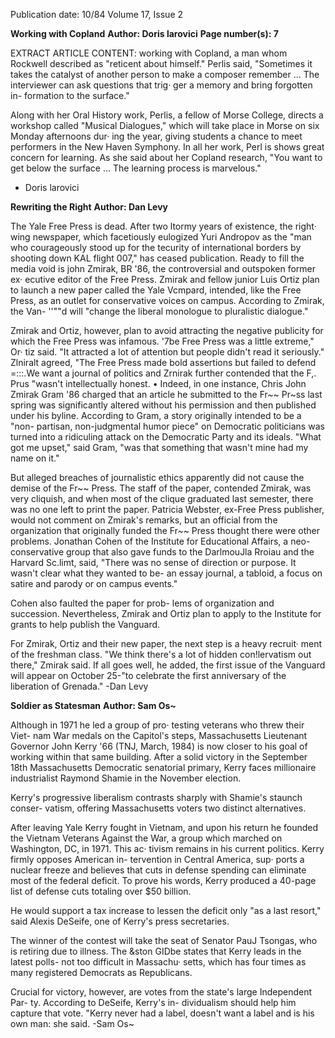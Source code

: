Publication date: 10/84
Volume 17, Issue 2

**Working with Copland**
**Author: Doris larovici**
**Page number(s): 7**

EXTRACT ARTICLE CONTENT:
working with Copland, a man whom 
Rockwell described as "reticent about 
himself." Perlis said, "Sometimes it 
takes the catalyst of another person to 
make a composer remember ... The 
interviewer can ask questions that trig· 
ger a memory and bring forgotten in-
formation to the surface." 


Along with her Oral History work, 
Perlis, a fellow of Morse College, 
directs a workshop called "Musical 
Dialogues," which will take place in 
Morse on six Monday afternoons dur· 
ing the year, giving students a chance to 
meet performers in the New Haven 
Symphony. In all her work, Perl is 
shows great concern for learning. As 
she said about her Copland research, 
"You want to get below the surface ... 
The learning process is marvelous." 
- Doris larovici 


**Rewriting the Right**
**Author: Dan Levy**

The Yale Free Press is dead. After two 
ltormy years of existence, the right· 
wing newspaper, 
which facetiously 
eulogized Yuri Andropov as the "man 
who courageously stood up for the 
tecurity of international borders by 
shooting down KAL flight 007," has 
ceased publication. Ready to fill the 
media void is john Zmirak, BR '86, the 
controversial and outspoken former ex· 
ecutive editor of the Free Press. Zmirak 
and fellow junior Luis Ortiz plan to 
launch a new paper called the Yale 
Vcmpard, intended, like the Free Press, as 
an outlet for conservative voices on 
campus. According to Zmirak, the Van-
''""d will "change the 
liberal 
monologue to pluralistic dialogue." 


Zmirak and Ortiz, however, plan to 
avoid attracting the negative publicity 
for which the Free Press was infamous. 
'7be Free Press was a little extreme," Or· 
tiz said. "It attracted a lot of attention 
but people didn't read it seriously." 
Zlniralt agreed, "The Free Press made 
bold assertions but failed to defend 
=:::.We want a journal of politics and 
Zrnirak further contended that the 
F,. Prus "wasn't intellectually honest. • 
Indeed, 
in one instance, Chris 
John Zmirak 
Gram '86 charged that an article he 
submitted to the Fr~~ Pr~ss last spring 
was significantly altered without his 
permission and then published under 
his byline. According to Gram, a story 
originally intended to be a "non-
partisan, non-judgmental humor piece" 
on Democratic politicians was turned 
into a 
ridiculing attack 
on 
the 
Democratic Party and its ideals. "What 
got me upset," said Gram, "was that 
something that wasn't mine had my 
name on it." 


But alleged breaches of journalistic 
ethics apparently did not cause the 
demise of the Fr~~ Press. The staff of the 
paper, contended Zmirak, was very 
cliquish, and when most of the clique 
graduated last semester, there was no 
one left to print the paper. Patricia 
Webster, ex-Free Press publisher, would 
not comment on Zmirak's remarks, but 
an official from the organization that 
originally funded the Fr~~ Press thought 
there were other problems. Jonathan 
Cohen of the Institute for Educational 
Affairs, a neo-conservative group that 
also gave funds to the DarlmouJla Rroiau 
and the Harvard Sc.limt, said, "There was 
no sense of direction or purpose. It 
wasn't clear what they wanted to be- an 
essay journal, a tabloid, a focus on 
satire and parody or on campus events." 


Cohen also faulted the paper for prob-
lems of organization and succession. 
Nevertheless, Zmirak and Ortiz plan to 
apply to the Institute for grants to help 
publish the Vanguard. 


For Zmirak, Ortiz and their new 
paper, the next step is a heavy recruit· 
ment of the freshman class. "We think 
there's a lot of hidden con!lervatism out 
there," Zmirak said. If all goes well, he 
added, the first issue of the Vanguard will 
appear on October 25-"to celebrate 
the first anniversary of the liberation of 
Grenada." 
-Dan Levy 


**Soldier as Statesman**
**Author: Sam Os~**

Although in 1971 he led a group of pro· 
testing veterans who threw their Viet-
nam War medals on the Capitol's steps, 
Massachusetts Lieutenant Governor 
John Kerry '66 (TNJ, March, 1984) is 
now closer to his goal of working within 
that same building. After a solid victory 
in the September 18th Massachusetts 
Democratic senatorial primary, Kerry 
faces millionaire industrialist Raymond 
Shamie in the November election. 


Kerry's progressive liberalism contrasts 
sharply with Shamie's staunch conser-
vatism, offering Massachusetts voters 
two distinct alternatives. 


After leaving Yale Kerry fought in 
Vietnam, and upon his return he 
founded the Vietnam Veterans Against 
the War, a group which marched on 
Washington, DC, in 1971. This ac· 
tivism remains in his current politics. 
Kerry firmly opposes American in-
tervention in Central America, sup· 
ports a nuclear freeze and believes that 
cuts in defense spending can eliminate 
most of the federal deficit. To prove his 
words, Kerry produced a 40-page list of 
defense cuts totaling over $50 billion. 


He would support a tax increase to 
lessen the deficit only "as a last resort," 
said Alexis DeSeife, one of Kerry's 
press secretaries. 


The winner of the contest will take 
the seat of Senator PauJ Tsongas, who 
is retiring due to illness. The &ston 
GIDbe states that Kerry leads in the latest 
polls- not too difficult in Massachu· 
setts, which has four times as many 
registered Democrats as Republicans. 


Crucial for victory, however, are votes 
from the state's large Independent Par-
ty. According to DeSeife, Kerry's in-
dividualism should help him capture 
that vote. "Kerry never had a label, 
doesn't want a label and is his own 
man: she said. 
-Sam Os~